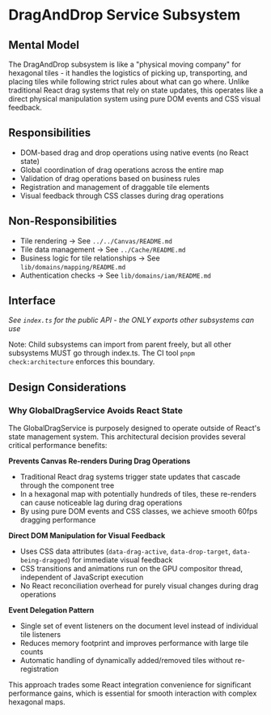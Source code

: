 # DragAndDrop Service Subsystem

## Mental Model
The DragAndDrop subsystem is like a "physical moving company" for hexagonal tiles - it handles the logistics of picking up, transporting, and placing tiles while following strict rules about what can go where. Unlike traditional React drag systems that rely on state updates, this operates like a direct physical manipulation system using pure DOM events and CSS visual feedback.

## Responsibilities
- DOM-based drag and drop operations using native events (no React state)
- Global coordination of drag operations across the entire map
- Validation of drag operations based on business rules
- Registration and management of draggable tile elements
- Visual feedback through CSS classes during drag operations

## Non-Responsibilities
- Tile rendering → See `../../Canvas/README.md`
- Tile data management → See `../Cache/README.md`
- Business logic for tile relationships → See `lib/domains/mapping/README.md`
- Authentication checks → See `lib/domains/iam/README.md`

## Interface
*See `index.ts` for the public API - the ONLY exports other subsystems can use*

Note: Child subsystems can import from parent freely, but all other subsystems MUST go through index.ts. The CI tool `pnpm check:architecture` enforces this boundary.

## Design Considerations

### Why GlobalDragService Avoids React State

The GlobalDragService is purposely designed to operate outside of React's state management system. This architectural decision provides several critical performance benefits:

**Prevents Canvas Re-renders During Drag Operations**
- Traditional React drag systems trigger state updates that cascade through the component tree
- In a hexagonal map with potentially hundreds of tiles, these re-renders can cause noticeable lag during drag operations
- By using pure DOM events and CSS classes, we achieve smooth 60fps dragging performance

**Direct DOM Manipulation for Visual Feedback**
- Uses CSS data attributes (`data-drag-active`, `data-drop-target`, `data-being-dragged`) for immediate visual feedback
- CSS transitions and animations run on the GPU compositor thread, independent of JavaScript execution
- No React reconciliation overhead for purely visual changes during drag operations

**Event Delegation Pattern**
- Single set of event listeners on the document level instead of individual tile listeners
- Reduces memory footprint and improves performance with large tile counts
- Automatic handling of dynamically added/removed tiles without re-registration

This approach trades some React integration convenience for significant performance gains, which is essential for smooth interaction with complex hexagonal maps.